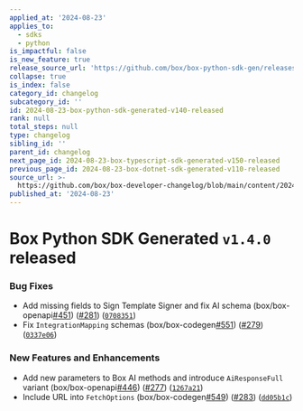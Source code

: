 ```yaml
---
applied_at: '2024-08-23'
applies_to:
  - sdks
  - python
is_impactful: false
is_new_feature: true
release_source_url: 'https://github.com/box/box-python-sdk-gen/releases/tag/v1.4.0'
collapse: true
is_index: false
category_id: changelog
subcategory_id: ''
id: 2024-08-23-box-python-sdk-generated-v140-released
rank: null
total_steps: null
type: changelog
sibling_id: ''
parent_id: changelog
next_page_id: 2024-08-23-box-typescript-sdk-generated-v150-released
previous_page_id: 2024-08-23-box-dotnet-sdk-generated-v110-released
source_url: >-
  https://github.com/box/box-developer-changelog/blob/main/content/2024/08-23-box-python-sdk-generated-v140-released.md
published_at: '2024-08-23'
---
```

# Box Python SDK Generated `v1.4.0` released

### Bug Fixes

* Add missing fields to Sign Template Signer and fix AI schema (box/box-openapi[#451][1]) ([#281][2]) ([`0708351`][3])
* Fix `IntegrationMapping` schemas (box/box-codegen[#551][4]) ([#279][5]) ([`0337e06`][6])

### New Features and Enhancements

* Add new parameters to Box AI methods and introduce `AiResponseFull` variant (box/box-openapi[#446][7]) ([#277][8]) ([`1267a21`][9])
* Include URL into `FetchOptions` (box/box-codegen[#549][10]) ([#283][11]) ([`dd05b1c`][12])

[1]: https://github.com/box/box-codegen/issues/451

[2]: https://github.com/box/box-codegen/issues/281

[3]: https://github.com/box/box-codegen/commit/0708351171eca1fe4914b823a4257bbabd3cd075

[4]: https://github.com/box/box-codegen/issues/551

[5]: https://github.com/box/box-codegen/issues/279

[6]: https://github.com/box/box-codegen/commit/0337e06c6bf6d35dd51409c429b7fef295f5a406

[7]: https://github.com/box/box-codegen/issues/446

[8]: https://github.com/box/box-codegen/issues/277

[9]: https://github.com/box/box-codegen/commit/1267a215fbc8292059603665a53b0159d7a1242c

[10]: https://github.com/box/box-codegen/issues/549

[11]: https://github.com/box/box-codegen/issues/283

[12]: https://github.com/box/box-codegen/commit/dd05b1c2b1687d8647f4116c022dbf1890984adc